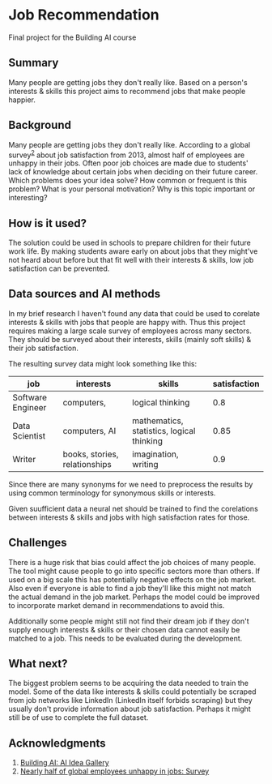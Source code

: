 # Job Recommendation

Final project for the Building AI course

## Summary

Many people are getting jobs they don't really like. Based on a person's interests & skills this project aims to recommend jobs that make people happier.

## Background

Many people are getting jobs they don't really like. According to a global survey<sup>[2](#fn2)</sup> about job satisfaction from 2013, almost half of employees are unhappy in their jobs.
Often poor job choices are made due to students' lack of knowledge about certain jobs when deciding on their future career.
Which problems does your idea solve? How common or frequent is this problem? What is your personal motivation? Why is this topic important or interesting?

## How is it used?

The solution could be used in schools to prepare children for their future work life. By making students aware early on about jobs that they might've not heard about before but that fit well with their interests & skills, low job satisfaction can be prevented.

## Data sources and AI methods

In my brief research I haven't found any data that could be used to corelate interests & skills with jobs that people are happy with.
Thus this project requires making a large scale survey of employees across many sectors. They should be surveyed about their interests, skills (mainly soft skills) & their job satisfaction.

The resulting survey data might look something like this:

| job               | interests                     | skills                                    | satisfaction |
|-------------------|-------------------------------|-------------------------------------------|--------------|
| Software Engineer | computers,                    | logical thinking                          |     0.8      |
| Data Scientist    | computers, AI                 | mathematics, statistics, logical thinking |     0.85     |
| Writer            | books, stories, relationships | imagination, writing                      |     0.9      |

Since there are many synonyms for we need to preprocess the results by using common terminology for synonymous skills or interests.

Given suufficient data a neural net should be trained to find the corelations between interests & skills and jobs with high satisfaction rates for those.

## Challenges

There is a huge risk that bias could affect the job choices of many people. The tool might cause people to go into specific sectors more than others. If used on a big scale this has potentially negative effects on the job market. Also even if everyone is able to find a job they'll like this might not match the actual demand in the job market. Perhaps the model could be improved to incorporate market demand in recommendations to avoid this.

Additionally some people might still not find their dream job if they don't supply enough interests & skills or their chosen data cannot easily be matched to a job. This needs to be evaluated during the development.

## What next?

The biggest problem seems to be acquiring the data needed to train the model.
Some of the data like interests & skills could potentially be scraped from job networks like LinkedIn (LinkedIn itself forbids scraping) but they usually don't provide information about job satisfaction. Perhaps it might still be of use to complete the full dataset.

## Acknowledgments

1. <a name="fn1"></a> [Building AI: AI Idea Gallery](https://buildingai.elementsofai.com/Conclusion/ai-idea-gallery)
2. <a name="fn2"></a> [Nearly half of global employees unhappy in jobs: Survey](https://www.cnbc.com/2013/09/17/nearly-half-of-the-worlds-employees-unhappy-in-their-jobs-survey.html)
